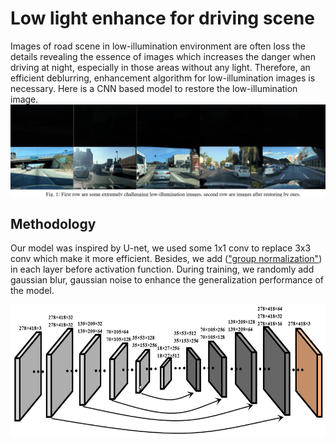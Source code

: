 # Low light enhance for driving scene
Images of road scene in low-illumination environment are often loss the details revealing the essence of images which increases the danger when driving at night, especially in those areas without any light. Therefore, an efficient deblurring, enhancement algorithm for low-illumination images is necessary. Here is a CNN based model to restore the low-illumination image.
![low_illumination_disp](pictures/display.png)

## Methodology
Our model was inspired by U-net, we used some 1x1 conv to replace 3x3 conv which make it more efficient. Besides, we add (["group normalization"](https://arxiv.org/abs/1803.08494)) in each layer before activation function. During training, we randomly add gaussian blur, gaussian noise to enhance the generalization performance of the model.
<div align=center><img width="600" height="212" src="pictures/net_structure.png"></div>
